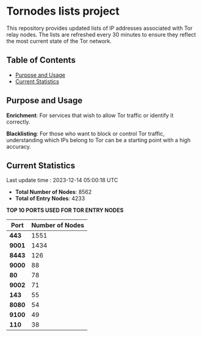 # Tornodes lists project

This repository provides updated lists of IP addresses associated with Tor relay nodes. The lists are refreshed every 30 minutes to ensure they reflect the most current state of the Tor network.

## Table of Contents

- [Purpose and Usage](#purpose-and-usage)
- [Current Statistics](#current-statistics)


## Purpose and Usage

**Enrichment**: For services that wish to allow Tor traffic or identify it correctly.

**Blacklisting**: For those who want to block or control Tor traffic, understanding which IPs belong to Tor can be a starting point with a high accuracy.

## Current Statistics

Last update time : 2023-12-14 05:00:18 UTC

- **Total Number of Nodes**: 8562
- **Total of Entry Nodes**: 4233

**TOP 10 PORTS USED FOR TOR ENTRY NODES**

| **Port** | **Number of Nodes** |
|------|-----------------|
| **443**   | 1551  |
| **9001**   | 1434  |
| **8443**   | 126  |
| **9000**   | 88  |
| **80**   | 78  |
| **9002**   | 71  |
| **143**   | 55  |
| **8080**   | 54  |
| **9100**   | 49  |
| **110**   | 38  |

